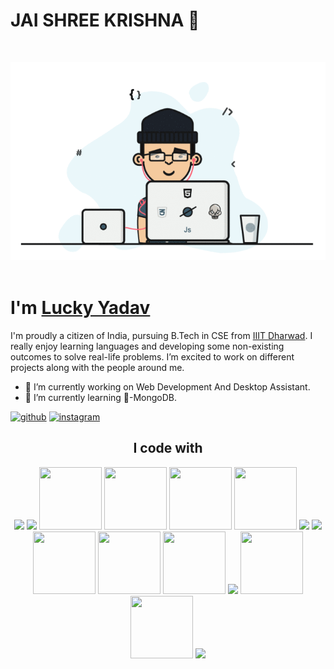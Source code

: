 # JAI SHREE KRISHNA 🙏

<br>
<p align="center">
  <img src="https://github.com/LuckYYadav15/LuckYYadav15/blob/main/programmer's%20gif.gif">
  <br><br>
</p>

<h1>I'm <a  href="https://github.com/LuckYYadav15">Lucky Yadav</a></h1>
I'm proudly a citizen of India, pursuing B.Tech in CSE from <a href="https://iiitdwd.ac.in/">IIIT Dharwad</a>. I really enjoy learning languages and developing some non-existing outcomes to solve real-life problems. I’m excited to work on different projects along with the people around me.

- 🔭 I’m currently working on Web Development And Desktop Assistant.
- 🌱 I’m currently learning 🌿-MongoDB.

[<img src='https://cdn.jsdelivr.net/npm/simple-icons@3.0.1/icons/github.svg' alt='github' height='40'>](https://github.com/LuckYYadav15) [<img src='https://cdn.jsdelivr.net/npm/simple-icons@3.0.1/icons/instagram.svg' alt='instagram' height='40'>](https://www.instagram.com/https://www.instagram.com/utkarshyadav15//)

<h2 align="center">
    I code with
</h2>
<p align="center">
    <a href="https://getbootstrap.com/"><img src="../LuckYYadav15/gifs/bootstrap%20gif.gif" width="100"></a>
    <a href="https://www.javatpoint.com/c-programming-language-tutorial"><img src="../LuckYYadav15/gifs/c_language_gif.gif" width="100"></a>
    <a href="https://www.javatpoint.com/c-programming-language-tutorial"><img src="../LuckYYadav15/gifs/c++%20gif.gif" height="100" width="100"></a>
    <a href="https://www.w3schools.com/css/"><img src="../LuckYYadav15/gifs/css_gif.gif" height="100" width="100"></a>
    <a href="https://firebase.google.com/"><img src="../LuckYYadav15/gifs/firebase_gif.gif" height="100" width="100"></a>
    <a href="https://github.com/"><img src="../LuckYYadav15/gifs/git_main_gif.gif" height="100" width="100"></a>
    <a href="https://www.w3schools.com/html/"><img src="../LuckYYadav15/gifs/html%20gif.gif" width="100"></a>
    <a href="https://www.javascript.com/"><img src="../LuckYYadav15/gifs/js%20logo.gif" width="100"></a>
    <a href="https://in.mathworks.com/products/matlab.html"><img src="../LuckYYadav15/gifs/matlab_gif.gif" height="100" width="100"></a>
    <a href="https://www.mongodb.com/"><img src="../LuckYYadav15/gifs/mongodb_gif.gif" height="100" width="100"></a>
    <a href="https://nodejs.org/en/"><img src="../LuckYYadav15/gifs/node_laptop%20gif.gif" height="100" width="100"></a>
    <a href="https://www.python.org/"><img src="../LuckYYadav15/gifs/python%20gif.gif" width="100"></a>
    <a href="https://reactjs.org/"><img src="../LuckYYadav15/gifs/react%20gif.gif" height="100" width="100"></a>
    <a href="https://www.mysql.com/"><img src="../LuckYYadav15/gifs/sql%20logo.gif" height="100" width="100"></a>
    <a href="https://code.visualstudio.com/"><img src="../LuckYYadav15/gifs/vs_gif.gif" width="100"></a>
</p>
